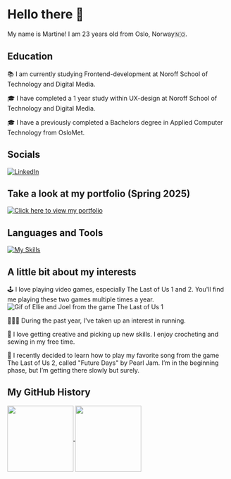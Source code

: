 # Hello there 👋

My name is Martine! I am 23 years old from Oslo, Norway🇳🇴.


## Education
📚 I am currently studying Frontend-development at Noroff School of Technology and Digital Media. 

🎓 I have completed a 1 year study within UX-design at Noroff School of Technology and Digital Media.

🎓 I have a previously completed a Bachelors degree in Applied Computer Technology from OsloMet.


## Socials
[![LinkedIn](https://img.shields.io/badge/LinkedIn-0077B5?logo=linkedin&style=for-the-badge&logoColor=white)](https://www.linkedin.com/in/martine-reppesgård-karlsen-166471229)


## Take a look at my portfolio (Spring 2025)
[![Click here to view my portfolio](./portfolioPreview.gif)](https://martir2109.github.io/MartineKarlsen_portfolio/)


## Languages and Tools 
[![My Skills](https://skillicons.dev/icons?i=html,css,js,figma,git,github,vscode&perline=4&theme=dark)](https://skillicons.dev)


## A little bit about my interests 
🕹️ I love playing video games, especially The Last of Us 1 and 2. You'll find me playing these two games multiple times a year.
![Gif of Ellie and Joel from the game The Last of Us 1](https://media0.giphy.com/media/v1.Y2lkPTc5MGI3NjExczJyY3dteXAwOXhpamVzbWxyeml6dDBnYmQxZXNqNTNwOWw1eW0waCZlcD12MV9pbnRlcm5hbF9naWZfYnlfaWQmY3Q9Zw/t5upbzp8awDW1IpCXy/giphy.gif)

🏃🏼‍♀️ During the past year, I've taken up an interest in running.

🧶 I love getting creative and picking up new skills. I enjoy crocheting and sewing in my free time.

🎸 I recently decided to learn how to play my favorite song from the game The Last of Us 2, called "Future Days" by Pearl Jam. I’m in the beginning phase, but I’m getting there slowly but surely.

## My GitHub History

<a href="https://github.com/martir2109/github-readme-stats">
  <picture>
    <source 
      media="(prefers-color-scheme: dark)" 
      srcset="https://github-readme-stats.vercel.app/api?username=martir2109&show_icons=true&theme=dark" />
    <source 
      media="(prefers-color-scheme: light)" 
      srcset="https://github-readme-stats.vercel.app/api?username=martir2109&show_icons=true&theme=default" />
    <img height="150" align="center" src="https://github-readme-stats.vercel.app/api?username=martir2109&show_icons=true&theme=default" />
  </picture>
</a>

<a href="https://github.com/martir2109/github-readme-stats">
  <picture>
    <source 
      media="(prefers-color-scheme: dark)" 
      srcset="https://github-readme-stats.vercel.app/api/top-langs/?username=martir2109&layout=compact&theme=dark" />
    <source 
      media="(prefers-color-scheme: light)" 
      srcset="https://github-readme-stats.vercel.app/api/top-langs/?username=martir2109&layout=compact&theme=default" />
    <img height="150" align="center" src="https://github-readme-stats.vercel.app/api/top-langs/?username=martir2109&layout=compact&theme=default" />
  </picture>
</a>


